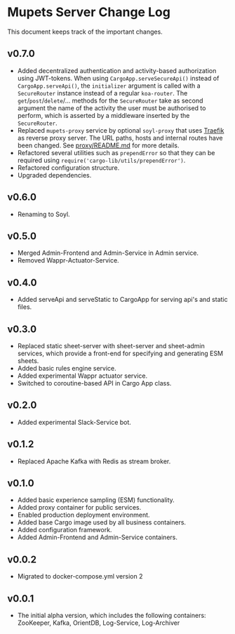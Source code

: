 # Mupets Server Change Log

This document keeps track of the important changes.

## v0.7.0

- Added decentralized authentication and activity-based authorization using JWT-tokens.
  When using `CargoApp.serveSecureApi()` instead of `CargoApp.serveApi()`, the `initializer` argument is called with a `SecureRouter` instance instead of a regular `koa-router`.
  The `get`/`post`/`delete`/... methods for the `SecureRouter` take as second argument the name of the activity the user must be authorised to perform, which is asserted by a middleware inserted by the `SecureRouter`.
- Replaced `mupets-proxy` service by optional `soyl-proxy` that uses [Traefik][] as reverse proxy server.
  The URL paths, hosts and internal routes have been changed.
  See [proxy/README.md](images/proxy/README.md) for more details.
- Refactored several utilities such as `prependError` so that they can be required using `require('cargo-lib/utils/prependError')`. 
- Refactored configuration structure.
- Upgraded dependencies.

## v0.6.0

- Renaming to Soyl.

## v0.5.0

- Merged Admin-Frontend and Admin-Service in Admin service.
- Removed Wappr-Actuator-Service.

## v0.4.0

- Added serveApi and serveStatic to CargoApp for serving api's and static files.

## v0.3.0

- Replaced static sheet-server with sheet-server and sheet-admin services, which provide a front-end for specifying and generating ESM sheets.
- Added basic rules engine service.
- Added experimental Wappr actuator service.
- Switched to coroutine-based API in Cargo App class.

## v0.2.0

- Added experimental Slack-Service bot.

## v0.1.2

- Replaced Apache Kafka with Redis as stream broker.

## v0.1.0

- Added basic experience sampling (ESM) functionality.
- Added proxy container for public services.
- Enabled production deployment environment.
- Added base Cargo image used by all business containers.
- Added configuration framework.
- Added Admin-Frontend and Admin-Service containers.

## v0.0.2

- Migrated to docker-compose.yml version 2

## v0.0.1

- The initial alpha version, which includes the following containers: ZooKeeper, Kafka, OrientDB, Log-Service, Log-Archiver



[Cargo]: ../../docs/dev/cargo-containers.md
[Docker]: https://www.docker.com
[Docker Compose]: https://www.docker.com/products/docker-compose
[Nginx]: http://nginx.org
[Traefik]: https://traefik.io
